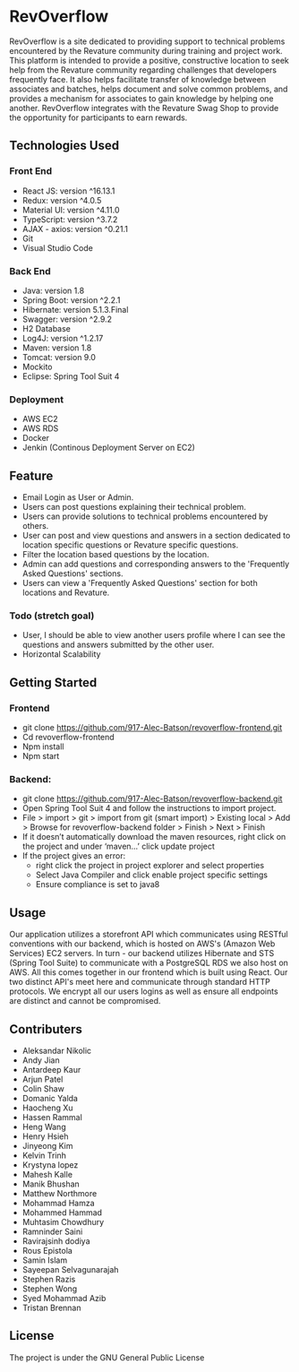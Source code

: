 # RevOverflow

RevOverflow is a site dedicated to providing support to technical problems encountered by the Revature community during training and project work. This platform is intended to provide a positive, constructive location to seek help from the Revature community regarding challenges that developers frequently face. It also helps facilitate transfer of knowledge between associates and batches, helps document and solve common problems, and provides a mechanism for associates to gain knowledge by helping one another. RevOverflow integrates with the Revature Swag Shop to provide the opportunity for participants to earn rewards.

## Technologies Used

### Front End
- React JS: version ^16.13.1
- Redux: version ^4.0.5
- Material UI: version ^4.11.0
- TypeScript: version ^3.7.2
- AJAX - axios: version ^0.21.1
- Git
- Visual Studio Code

### Back End
- Java: version 1.8
- Spring Boot: version ^2.2.1
- Hibernate: version 5.1.3.Final
- Swagger: version ^2.9.2
- H2 Database
- Log4J: version ^1.2.17
- Maven: version 1.8
- Tomcat: version 9.0
- Mockito
- Eclipse: Spring Tool Suit 4

### Deployment
- AWS EC2
- AWS RDS
- Docker
- Jenkin (Continous Deployment Server on EC2)

## Feature

- Email Login as User or Admin.
- Users can post questions explaining their technical problem.
- Users can provide solutions to technical problems encountered by others.
- User can post and view questions and answers in a section dedicated to location specific questions or Revature specific questions.
- Filter the location based questions by the location.
- Admin can add questions and corresponding answers to the 'Frequently Asked Questions' sections.
- Users can view a 'Frequently Asked Questions' section for both locations and Revature.

### Todo (stretch goal)
- User, I should be able to view another users profile where I can see the questions and answers submitted by the other user.
- Horizontal Scalability

## Getting Started

### Frontend
- git clone https://github.com/917-Alec-Batson/revoverflow-frontend.git
- Cd revoverflow-frontend
- Npm install
- Npm start 

### Backend:
- git clone https://github.com/917-Alec-Batson/revoverflow-backend.git
- Open Spring Tool Suit 4 and follow the instructions to import project.
- File > import > git > import from git (smart import) > Existing local > Add > Browse for revoverflow-backend folder > Finish > Next > Finish
- If it doesn’t automatically download the maven resources, right click on the project and under ‘maven…’ click update project
- If the project gives an error:
    - right click the project in project explorer and select properties
    - Select Java Compiler and click enable project specific settings
    - Ensure compliance is set to java8


## Usage
Our application utilizes a storefront API which communicates using RESTful conventions with our backend, which is hosted on AWS's (Amazon Web Services) EC2 servers. In turn - our backend utilizes Hibernate and STS (Spring Tool Suite) to communicate with a PostgreSQL RDS we also host on AWS.
All this comes together in our frontend which is built using React. Our two distinct API's meet here and communicate through standard HTTP protocols. We encrypt all our users logins as well as ensure all endpoints are distinct and cannot be compromised.

## Contributers
- Aleksandar Nikolic
- Andy Jian
- Antardeep Kaur
- Arjun Patel
- Colin Shaw
- Domanic Yalda
- Haocheng Xu
- Hassen Rammal
- Heng Wang
- Henry Hsieh
- Jinyeong Kim
- Kelvin Trinh
- Krystyna lopez
- Mahesh Kalle
- Manik Bhushan
- Matthew Northmore
- Mohammad Hamza
- Mohammed Hammad
- Muhtasim Chowdhury
- Ramninder Saini
- Ravirajsinh dodiya
- Rous Epistola
- Samin Islam
- Sayeepan Selvagunarajah
- Stephen Razis
- Stephen Wong
- Syed Mohammad Azib
- Tristan Brennan


## License

The project is under the GNU General Public License
